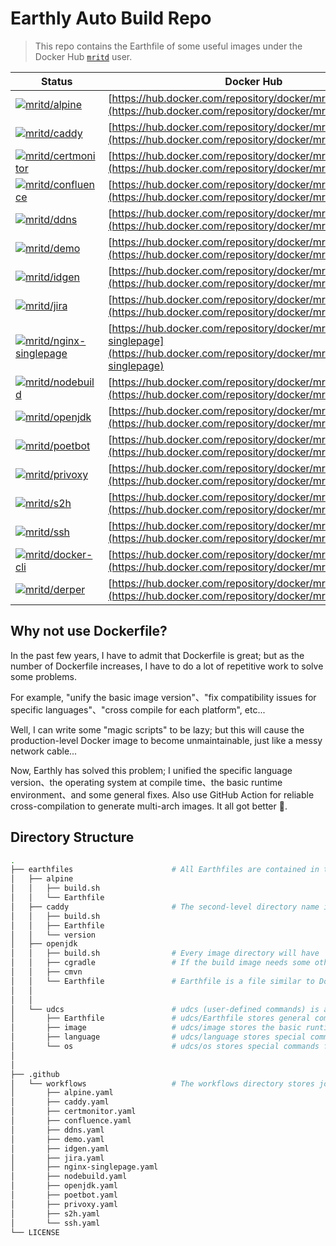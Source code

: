 # Earthly Auto Build Repo

> This repo contains the Earthfile of some useful images under the Docker Hub [`mritd`](https://hub.docker.com/u/mritd) user.


| Status | Docker Hub |
|-------|------------|
|[![mritd/alpine](https://github.com/mritd/autobuild/actions/workflows/alpine.yaml/badge.svg)](https://github.com/mritd/autobuild/actions/workflows/alpine.yaml)|[https://hub.docker.com/repository/docker/mritd/alpine](https://hub.docker.com/repository/docker/mritd/alpine)|
|[![mritd/caddy](https://github.com/mritd/autobuild/actions/workflows/caddy.yaml/badge.svg)](https://github.com/mritd/autobuild/actions/workflows/caddy.yaml)|[https://hub.docker.com/repository/docker/mritd/caddy](https://hub.docker.com/repository/docker/mritd/caddy)|
|[![mritd/certmonitor](https://github.com/mritd/autobuild/actions/workflows/certmonitor.yaml/badge.svg)](https://github.com/mritd/autobuild/actions/workflows/certmonitor.yaml)|[https://hub.docker.com/repository/docker/mritd/certmonitor](https://hub.docker.com/repository/docker/mritd/certmonitor)|
|[![mritd/confluence](https://github.com/mritd/autobuild/actions/workflows/confluence.yaml/badge.svg)](https://github.com/mritd/autobuild/actions/workflows/confluence.yaml)|[https://hub.docker.com/repository/docker/mritd/confluence](https://hub.docker.com/repository/docker/mritd/confluence)|
|[![mritd/ddns](https://github.com/mritd/autobuild/actions/workflows/ddns.yaml/badge.svg)](https://github.com/mritd/autobuild/actions/workflows/ddns.yaml)|[https://hub.docker.com/repository/docker/mritd/ddns](https://hub.docker.com/repository/docker/mritd/ddns)|
|[![mritd/demo](https://github.com/mritd/autobuild/actions/workflows/demo.yaml/badge.svg)](https://github.com/mritd/autobuild/actions/workflows/demo.yaml)|[https://hub.docker.com/repository/docker/mritd/demo](https://hub.docker.com/repository/docker/mritd/demo)|
|[![mritd/idgen](https://github.com/mritd/autobuild/actions/workflows/idgen.yaml/badge.svg)](https://github.com/mritd/autobuild/actions/workflows/idgen.yaml)|[https://hub.docker.com/repository/docker/mritd/idgen](https://hub.docker.com/repository/docker/mritd/idgen)|
|[![mritd/jira](https://github.com/mritd/autobuild/actions/workflows/jira.yaml/badge.svg)](https://github.com/mritd/autobuild/actions/workflows/jira.yaml)|[https://hub.docker.com/repository/docker/mritd/jira](https://hub.docker.com/repository/docker/mritd/jira)|
|[![mritd/nginx-singlepage](https://github.com/mritd/autobuild/actions/workflows/nginx-singlepage.yaml/badge.svg)](https://github.com/mritd/autobuild/actions/workflows/nginx-singlepage.yaml)|[https://hub.docker.com/repository/docker/mritd/nginx-singlepage](https://hub.docker.com/repository/docker/mritd/nginx-singlepage)|
|[![mritd/nodebuild](https://github.com/mritd/autobuild/actions/workflows/nodebuild.yaml/badge.svg)](https://github.com/mritd/autobuild/actions/workflows/nodebuild.yaml)|[https://hub.docker.com/repository/docker/mritd/nodebuild](https://hub.docker.com/repository/docker/mritd/nodebuild)|
|[![mritd/openjdk](https://github.com/mritd/autobuild/actions/workflows/openjdk.yaml/badge.svg)](https://github.com/mritd/autobuild/actions/workflows/openjdk.yaml)|[https://hub.docker.com/repository/docker/mritd/openjdk8](https://hub.docker.com/repository/docker/mritd/openjdk8)|
|[![mritd/poetbot](https://github.com/mritd/autobuild/actions/workflows/poetbot.yaml/badge.svg)](https://github.com/mritd/autobuild/actions/workflows/poetbot.yaml)|[https://hub.docker.com/repository/docker/mritd/poetbot](https://hub.docker.com/repository/docker/mritd/poetbot)|
|[![mritd/privoxy](https://github.com/mritd/autobuild/actions/workflows/privoxy.yaml/badge.svg)](https://github.com/mritd/autobuild/actions/workflows/privoxy.yaml)|[https://hub.docker.com/repository/docker/mritd/privoxy](https://hub.docker.com/repository/docker/mritd/privoxy)|
|[![mritd/s2h](https://github.com/mritd/autobuild/actions/workflows/s2h.yaml/badge.svg)](https://github.com/mritd/autobuild/actions/workflows/s2h.yaml)|[https://hub.docker.com/repository/docker/mritd/s2h](https://hub.docker.com/repository/docker/mritd/s2h)|
|[![mritd/ssh](https://github.com/mritd/autobuild/actions/workflows/ssh.yaml/badge.svg)](https://github.com/mritd/autobuild/actions/workflows/ssh.yaml)|[https://hub.docker.com/repository/docker/mritd/ssh](https://hub.docker.com/repository/docker/mritd/ssh)|
|[![mritd/docker-cli](https://github.com/mritd/autobuild/actions/workflows/docker-cli.yaml/badge.svg)](https://github.com/mritd/autobuild/actions/workflows/docker-cli.yaml)|[https://hub.docker.com/repository/docker/mritd/docker-cli](https://hub.docker.com/repository/docker/mritd/docker-cli)|
|[![mritd/derper](https://github.com/mritd/autobuild/actions/workflows/derper.yaml/badge.svg)](https://github.com/mritd/autobuild/actions/workflows/derper.yaml)|[https://hub.docker.com/repository/docker/mritd/derper](https://hub.docker.com/repository/docker/mritd/derper)|



## Why not use Dockerfile?

In the past few years, I have to admit that Dockerfile is great; but as the number of Dockerfile increases, I have to do a lot of repetitive work to solve some problems.

For example, "unify the basic image version"、"fix compatibility issues for specific languages"、"cross compile for each platform", etc...

Well, I can write some "magic scripts" to be lazy; but this will cause the production-level Docker image to become unmaintainable, just like a messy network cable...

Now, Earthly has solved this problem; I unified the specific language version、the operating system at compile time、the basic runtime environment、and some general fixes. Also use GitHub Action for reliable cross-compilation to generate multi-arch images. It all got better 🤪.


## Directory Structure

```sh
.
├── earthfiles                      # All Earthfiles are contained in this directory
│   ├── alpine
│   │   ├── build.sh
│   │   └── Earthfile
│   ├── caddy                       # The second-level directory name is the target image
│   │   ├── build.sh
│   │   ├── Earthfile
│   │   └── version
│   ├── openjdk
│   │   ├── build.sh                # Every image directory will have `build.sh` for automated build
│   │   ├── cgradle                 # If the build image needs some other files, they will also be saved in this directory
│   │   ├── cmvn
│   │   └── Earthfile               # Earthfile is a file similar to Dockerfile, it is modular, it is very convenient to reuse code
│   │
│   │
│   └── udcs                        # udcs (user-defined commands) is a special directory where most common Earthfiles are stored
│       ├── Earthfile               # udcs/Earthfile stores general commands that do not depend on system os and language
│       ├── image                   # udcs/image stores the basic runtime or compile image of most programming languages
│       ├── language                # udcs/language stores special commands for specific languages
│       └── os                      # udcs/os stores special commands for specific system os
│
│
├── .github
│   └── workflows                   # The workflows directory stores job definitions for each docker image automated build
│       ├── alpine.yaml
│       ├── caddy.yaml
│       ├── certmonitor.yaml
│       ├── confluence.yaml
│       ├── ddns.yaml
│       ├── demo.yaml
│       ├── idgen.yaml
│       ├── jira.yaml
│       ├── nginx-singlepage.yaml
│       ├── nodebuild.yaml
│       ├── openjdk.yaml
│       ├── poetbot.yaml
│       ├── privoxy.yaml
│       ├── s2h.yaml
│       └── ssh.yaml
└── LICENSE
```
